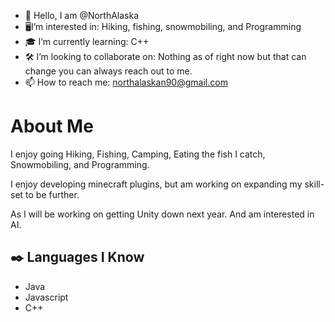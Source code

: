 - 👋 Hello, I am @NorthAlaska
- 🖥I’m interested in: Hiking, fishing, snowmobiling, and Programming
- 🎓 I’m currently learning: C++
- 🛠 I’m looking to collaborate on: Nothing as of right now but that can change you can always reach out to me. 
- 📫 How to reach me: northalaskan90@gmail.com


# About Me


I enjoy going Hiking, Fishing, Camping, Eating the fish I catch, Snowmobiling, and Programming. 

I enjoy developing minecraft plugins, but am working on expanding my skill-set to be further. 

As I will be working on getting Unity down next year. And am interested in AI.


## ✒️ Languages I Know

- Java
- Javascript
- C++

